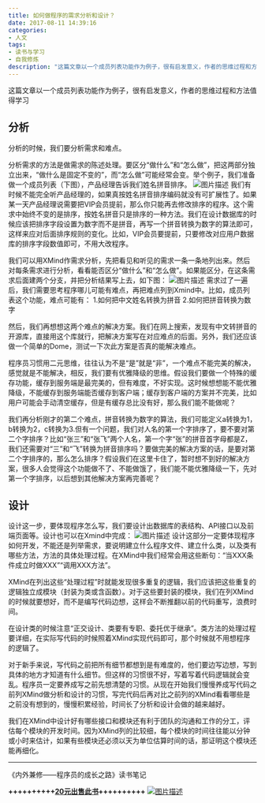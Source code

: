 ```yaml
---
title: 如何做程序的需求分析和设计？
date: 2017-08-11 14:39:16
categories:
- 人文
tags:
- 读书与学习
- 自我修炼
description: "这篇文章以一个成员列表功能作为例子，很有启发意义，作者的思维过程和方法值得学习。分析需求的方法是做需求的陈述处理。要区分“做什么”和“怎么做”，把这两部分独立出来，“做什么是固定不变的”，而“怎么做”可能经常会变。举个例子，我们准备做一个成员列表（下图），产品经理告诉我们姓名拼音排序..."
---
```


这篇文章以一个成员列表功能作为例子，很有启发意义，作者的思维过程和方法值得学习

## 分析

分析的时候，我们要分析需求和难点。
<!-- more -->
分析需求的方法是做需求的陈述处理。要区分“做什么”和“怎么做”，把这两部分独立出来，“做什么是固定不变的”，而“怎么做”可能经常会变。举个例子，我们准备做一个成员列表（下图），产品经理告诉我们姓名拼音排序。
![图片描述][1]
我们有时候不能完全听产品经理的，如果真按姓名拼音排序编码就没有可扩展性了。如果某一天产品经理说需要把VIP会员提前，那么你只能再去修改排序的程序。这个需求中始终不变的是排序，按姓名拼音只是排序的一种方法。我们在设计数据库的时候应该把排序字段设置为数字而不是拼音，再写一个拼音转换为数字的算法即可，这样来应对后面排序规则的变化。比如，VIP会员要提前，只要修改对应用户数据库的排序字段数值即可，不用大改程序。

我们可以用XMind作需求分析，先把看见和听见的需求一条一条地列出来。然后对每条需求进行分析，看看能否区分“做什么”和“怎么做”。如果能区分，在这条需求后面建两个分支，并把分析结果写上去，如下图：
![图片描述][2]
需求过了一遍后，我们需要思考程序哪儿可能有难点，再把难点列到Xmind中。比如，成员列表这个功能，难点可能有：
1.如何把中文姓名转换为拼音
2.如何把拼音转换为数字

然后，我们再想想这两个难点的解决方案。我们在网上搜索，发现有中文转拼音的开源库，直接用这个库就行，把解决方案写在对应难点的后面。另外，我们还应该做一个简单的Dome，测试一下次此方案是否真的能解决难点。

程序员习惯用二元思维，往往认为不是“是”就是“非”，一个难点不能完美的解决，感觉就是不能解决，相反，我们要有优雅降级的思维。假设我们要做一个特殊的缓存功能，缓存到服务端是最完美的，但有难度，不好实现。这时候想想能不能优雅降级，不能缓存到服务端能否缓存到客户端；缓存到客户端的方案并不完美，比如用户可能会手动清空缓存，但是有缓存总比没有好，那么我们能不能做呢？

我们再分析刚才的第二个难点，拼音转换为数字的算法，我们可能定义a转换为1，b转换为2，c转换为3.但有一个问题，我们对人名的第一个字排序了，要不要对第二个字排序？比如“张三”和“张飞”两个人名，第一个字“张”的拼音首字母都是Z，我们还需要对“三”和“飞”转换为拼音排序吗？要做完美的解决方案的话，是要对第二个字排序的，那么怎么排序？假设我们在这里卡住了，暂时想不到好的解决方案，很多人会觉得这个功能做不了、不能做饿了，我们能不能优雅降级一下，先对第一个字排序，以后想到其他解决方案再完善呢？

## 设计

设计这一步，要体现程序怎么写，我们要设计出数据库的表结构、API接口以及前端页面等。设计也可以在Xmind中完成：
![图片描述][3]
设计这部分一定要体现程序如何开发，不能还是列举需求，要说明建立什么程序文件、建立什么类，以及类有哪些方法，方法的具体处理过程。在XMind中我们经常会用这些断句：“当XXX条件成立时做XXX”“调用XXX方法”。

XMind在列出这些“处理过程”时就能发现很多重复的逻辑，我们应该把这些重复的逻辑独立成模块（封装为类或含函数）。对于这些要封装的模块，我们在列XMind的时候就要想好，而不是编写代码边想，这样会不断推翻以前的代码重写，浪费时间。

在设计类的时候注意“正交设计、类要有专职、委托优于继承”。类方法的处理过程要详细，在实际写代码的时候照着XMind实现代码即可，那个时候就不用想程序的逻辑了。

对于新手来说，写代码之前把所有细节都想到是有难度的，他们要边写边想，写到具体的地方才知道有什么细节。但这样的习惯很不好，写着写着代码逻辑就会变乱。程序员一定要养成写之前先想清楚的习惯。从现在开始我们慢慢养成写代码之前列XMind做分析和设计的习惯，写完代码后再对比之前列的XMind看看哪些是之前没有想到的，慢慢积累经验，时间长了分析和设计会做的越来越好。

我们在XMind中设计好有哪些接口和模块还有利于团队的沟通和工作的分工，评估每个模块的开发时间。因为XMind列的比较细，每个模块的时间往往能以分钟或小时来估计，如果有些模块还必须以天为单位估算时间的话，那证明这个模块还能再细化。
*****
《内外兼修——程序员的成长之路》读书笔记

**++++++++++[20元出售此书](http://dunizb.com/obook/)++++++++++**
[![图片描述][4]](http://dunizb.com/obook/)


  [1]: http://img.mukewang.com/598d399300012f3921362752.jpg
  [2]: http://img.mukewang.com/598d39b60001edd932321200.jpg
  [3]: http://img.mukewang.com/598d39e00001785426081744.jpg
  [4]: http://img.mukewang.com/598d3a7e0001c19005860710.png